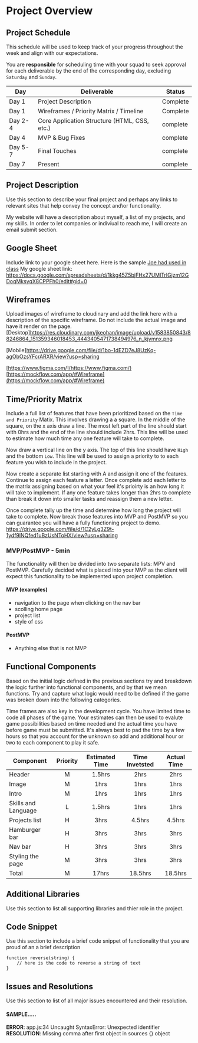 # Project Overview

## Project Schedule

This schedule will be used to keep track of your progress throughout the week and align with our expectations.  

You are **responsible** for scheduling time with your squad to seek approval for each deliverable by the end of the corresponding day, excluding `Saturday` and `Sunday`.

|  Day | Deliverable | Status
|---|---| ---|
|Day 1| Project Description | Complete
|Day 1| Wireframes / Priority Matrix / Timeline | Complete
|Day 2-4| Core Application Structure (HTML, CSS, etc.) | complete
|Day 4| MVP & Bug Fixes | complete
|Day 5-7| Final Touches | complete
|Day 7| Present | complete


## Project Description

Use this section to describe your final project and perhaps any links to relevant sites that help convey the concept and\or functionality.

My website will have a description about myself, a list of my projects, and my skills. In order to let companies or indiviual to reach me, I will create an email submit section.

## Google Sheet

Include link to your google sheet here.  Here is the sample [Joe had used in class](https://docs.google.com/spreadsheets/d/15PmioBi2dQEkewpqI7MDkDpvcVF0Trw8vmarAQbwoHk/edit#gid=0) 
My google sheet link: https://docs.google.com/spreadsheets/d/1kkg45Z5bjFHx27UMlTrIGjzm12GDoqMksyqX8CPPFh0/edit#gid=0


## Wireframes

Upload images of wireframe to cloudinary and add the link here with a description of the specific wireframe. Do not include the actual image and have it render on the page.  
[Desktop]https://res.cloudinary.com/jkeohan/image/upload/v1583850843/88246864_151359346018453_4443405471738494976_n_kjymnx.png

[Mobile]https://drive.google.com/file/d/1bo-1dEZD7eJ8UzKq-agObOzsYFcrARXR/view?usp=sharing

[https://www.figma.com/](https://www.figma.com/)
[https://mockflow.com/app/#Wireframe](https://mockflow.com/app/#Wireframe)

## Time/Priority Matrix 

Include a full list of features that have been prioritized based on the `Time and Priority` Matix.  This involves drawing a a square.  In the middle of the square, on the x axis draw a line.  The most left part of the line should start with 0hrs and the end of the line should include 2hrs.  This line will be used to estimate how much time any one feature will take to complete. 

Now draw a vertical line on the y axis.  The top of this line should have `High` and the bottom `Low`.  This line will be used to assign a priority to to each feature you wish to include in the project.  

Now create a separate list starting with A and assign it one of the features.  Continue to assign each feature a letter.  Once complete add each letter to the matrix assigning based on what your feel it's prioirty is an how long it will take to implement. If any one feature takes longer than 2hrs to complete than break it down into smaller tasks and reassign them a new letter. 

Once complete tally up the time and determine how long the project will take to complete. Now break those features into MVP and PostMVP so you can guarantee you will have a fully functioning project to demo. 
https://drive.google.com/file/d/1C2yLg3Z9t-1ydf9lNQfed1uBzUsNToHX/view?usp=sharing

### MVP/PostMVP - 5min

The functionality will then be divided into two separate lists: MPV and PostMVP.  Carefully decided what is placed into your MVP as the client will expect this functionality to be implemented upon project completion.  

#### MVP (examples)

- navigation to the page when clicking on the nav bar
- scolling home page
- project list
- style of css

#### PostMVP 

- Anything else that is not MVP

## Functional Components

Based on the initial logic defined in the previous sections try and breakdown the logic further into functional components, and by that we mean functions.  Try and capture what logic would need to be defined if the game was broken down into the following categories.

Time frames are also key in the development cycle.  You have limited time to code all phases of the game.  Your estimates can then be used to evalute game possibilities based on time needed and the actual time you have before game must be submitted. It's always best to pad the time by a few hours so that you account for the unknown so add and additional hour or two to each component to play it safe.

| Component | Priority | Estimated Time | Time Invetsted | Actual Time |
| --- | :---: |  :---: | :---: | :---: |
| Header | M | 1.5hrs | 2hrs | 2hrs |
| Image | M | 1hrs| 1hrs | 1hrs |
| Intro | M | 1hrs| 1hrs | 1hrs |
| Skills and Language | L | 1.5hrs| 1hrs | 1hrs |
| Projects list | H | 3hrs| 4.5hrs | 4.5hrs |
| Hamburger bar | H | 3hrs| 3hrs | 3hrs |
| Nav bar | H | 3hrs| 3hrs | 3hrs |
| Styling the page | M | 3hrs| 3hrs | 3hrs |
| Total | M | 17hrs| 18.5hrs | 18.5hrs |

## Additional Libraries
 Use this section to list all supporting libraries and thier role in the project. 

## Code Snippet

Use this section to include a brief code snippet of functionality that you are proud of an a brief description  

```
function reverse(string) {
	// here is the code to reverse a string of text
}
```

## Issues and Resolutions
 Use this section to list of all major issues encountered and their resolution.

#### SAMPLE.....
**ERROR**: app.js:34 Uncaught SyntaxError: Unexpected identifier                                
**RESOLUTION**: Missing comma after first object in sources {} object
